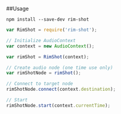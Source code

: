 ##Usage

`npm install --save-dev rim-shot`

```javascript
var RimShot = require('rim-shot');

// Initialize AudioContext
var context = new AudioContext();

var rimShot = RimShot(context);

// Create audio node (one time use only)
var rimShotNode = rimShot();

// Connect to target node
rimShotNode.connect(context.destination);

// Start
rimShotNode.start(context.currentTime);
```

